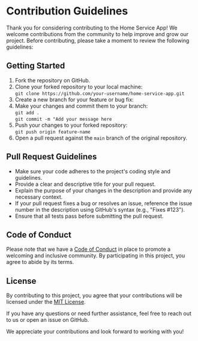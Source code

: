 # Contribution Guidelines

Thank you for considering contributing to the Home Service App! We welcome contributions from the community to help improve and grow our project. Before contributing, please take a moment to review the following guidelines:

## Getting Started

1. Fork the repository on GitHub.
2. Clone your forked repository to your local machine:\
  ```git clone https://github.com/your-username/home-service-app.git```
3. Create a new branch for your feature or bug fix:
4. Make your changes and commit them to your branch:\
```git add .```\
```git commit -m "Add your message here```
5. Push your changes to your forked repository:\
```git push origin feature-name```
6. Open a pull request against the `main` branch of the original repository.

## Pull Request Guidelines

- Make sure your code adheres to the project's coding style and guidelines.
- Provide a clear and descriptive title for your pull request.
- Explain the purpose of your changes in the description and provide any necessary context.
- If your pull request fixes a bug or resolves an issue, reference the issue number in the description using GitHub's syntax (e.g., "Fixes #123").
- Ensure that all tests pass before submitting the pull request.

## Code of Conduct

Please note that we have a [Code of Conduct](CODE_OF_CONDUCT.md) in place to promote a welcoming and inclusive community. By participating in this project, you agree to abide by its terms.

## License

By contributing to this project, you agree that your contributions will be licensed under the [MIT License](LICENSE).

If you have any questions or need further assistance, feel free to reach out to us or open an issue on GitHub.

We appreciate your contributions and look forward to working with you!

